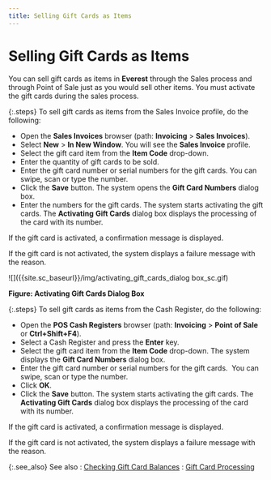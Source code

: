 ```yaml
---
title: Selling Gift Cards as Items
---
```


# Selling Gift Cards as Items


You can sell gift cards as items in **Everest**  through the Sales process and through Point of Sale just as you would  sell other items. You must activate the gift cards during the sales process.


{:.steps}
To sell gift cards as items from the Sales  Invoice profile, do the following:

- Open the **Sales Invoices** browser (path: **Invoicing** > **Sales 
 Invoices**).
- Select **New**  > **In New Window**. You will see  the **Sales Invoice** profile.
- Select the gift  card item from the **Item Code** drop-down.
- Enter the quantity  of gift cards to be sold.
- Enter the gift  card number or serial numbers for the gift cards. You can swipe, scan  or type the number.
- Click the **Save** button. The system opens the **Gift Card Numbers** dialog box.
- Enter the numbers  for the gift cards. The system starts activating the gift cards. The **Activating** **Gift 
 Cards** dialog box displays the processing of the card with its number.



If the gift card is activated, a confirmation message is  displayed.


If the gift card is not activated, the system displays a  failure message with the reason.


![]({{site.sc_baseurl}}/img/activating_gift_cards_dialog box_sc.gif)


**Figure: Activating Gift Cards Dialog Box**


{:.steps}
To sell gift cards as items from the Cash  Register, do the following:

- Open the **POS Cash Registers** browser (path: **Invoicing** > **Point 
 of Sale** or **Ctrl+Shift+F4**).
- Select a Cash Register  and press the **Enter** key.
- Select the gift  card item from the **Item Code** drop-down.  The system displays the **Gift Card Numbers**  dialog box.
- Enter the gift  card number or serial numbers for the gift cards.  You  can swipe, scan or type the number.
- Click **OK**.
- Click the **Save** button. The system starts activating  the gift cards. The **Activating Gift Cards**  dialog box displays the processing of the card with its number.



If the gift card is activated, a confirmation message is  displayed.


If the gift card is not activated, the system displays a  failure message with the reason.


{:.see_also}
See also
: [Checking  Gift Card Balances]({{site.sc_baseurl}}/options/payment-information/gift-card-processing/checking_gift_card_balances_sc.html)
: [Gift  Card Processing]({{site.sc_baseurl}}/options/payment-information/gift-card-processing/gift_card_processing_payment_info_sc.html)
